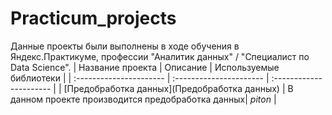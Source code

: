 # Practicum_projects
Данные проекты были выполнены в ходе обучения в Яндекс.Практикуме, профессии "Аналитик данных" / "Специалист по Data Science".
| Название проекта | Описание | Используемые библиотеки | 
| :---------------------- | :---------------------- | :---------------------- |
| [Предобработка данных](Предобработка данных) | В данном проекте производится предобработка данных| *piton* |
